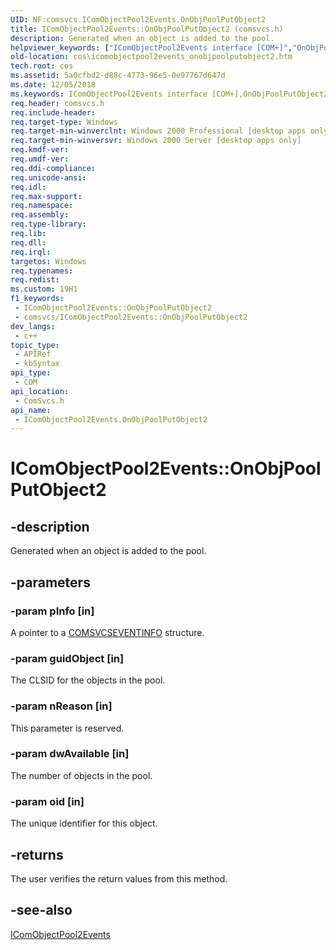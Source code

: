 ```yaml
---
UID: NF:comsvcs.IComObjectPool2Events.OnObjPoolPutObject2
title: IComObjectPool2Events::OnObjPoolPutObject2 (comsvcs.h)
description: Generated when an object is added to the pool.
helpviewer_keywords: ["IComObjectPool2Events interface [COM+]","OnObjPoolPutObject2 method","IComObjectPool2Events.OnObjPoolPutObject2","IComObjectPool2Events::OnObjPoolPutObject2","OnObjPoolPutObject2","OnObjPoolPutObject2 method [COM+]","OnObjPoolPutObject2 method [COM+]","IComObjectPool2Events interface","_dtc_IComObjectPool2Events_OnObjPoolPutObject2","comsvcs/IComObjectPool2Events::OnObjPoolPutObject2","cos.icomobjectpool2events_onobjpoolputobject2"]
old-location: cos\icomobjectpool2events_onobjpoolputobject2.htm
tech.root: cos
ms.assetid: 5a0cfbd2-d88c-4773-96e5-0e97767d647d
ms.date: 12/05/2018
ms.keywords: IComObjectPool2Events interface [COM+],OnObjPoolPutObject2 method, IComObjectPool2Events.OnObjPoolPutObject2, IComObjectPool2Events::OnObjPoolPutObject2, OnObjPoolPutObject2, OnObjPoolPutObject2 method [COM+], OnObjPoolPutObject2 method [COM+],IComObjectPool2Events interface, _dtc_IComObjectPool2Events_OnObjPoolPutObject2, comsvcs/IComObjectPool2Events::OnObjPoolPutObject2, cos.icomobjectpool2events_onobjpoolputobject2
req.header: comsvcs.h
req.include-header: 
req.target-type: Windows
req.target-min-winverclnt: Windows 2000 Professional [desktop apps only]
req.target-min-winversvr: Windows 2000 Server [desktop apps only]
req.kmdf-ver: 
req.umdf-ver: 
req.ddi-compliance: 
req.unicode-ansi: 
req.idl: 
req.max-support: 
req.namespace: 
req.assembly: 
req.type-library: 
req.lib: 
req.dll: 
req.irql: 
targetos: Windows
req.typenames: 
req.redist: 
ms.custom: 19H1
f1_keywords:
 - IComObjectPool2Events::OnObjPoolPutObject2
 - comsvcs/IComObjectPool2Events::OnObjPoolPutObject2
dev_langs:
 - c++
topic_type:
 - APIRef
 - kbSyntax
api_type:
 - COM
api_location:
 - ComSvcs.h
api_name:
 - IComObjectPool2Events.OnObjPoolPutObject2
---
```


# IComObjectPool2Events::OnObjPoolPutObject2


## -description

Generated when an object is added to the pool.

## -parameters

### -param pInfo [in]

A pointer to a <a href="/windows/win32/api/comsvcs/ns-comsvcs-comsvcseventinfo">COMSVCSEVENTINFO</a> structure.

### -param guidObject [in]

The CLSID for the objects in the pool.

### -param nReason [in]

This parameter is reserved.

### -param dwAvailable [in]

The number of objects in the pool.

### -param oid [in]

The unique identifier for this object.

## -returns

The user verifies the return values from this method.

## -see-also

<a href="https://docs.microsoft.com/windows/desktop/api/comsvcs/nn-comsvcs-icomobjectpool2events">IComObjectPool2Events</a>

